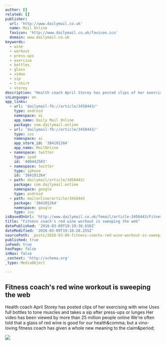 ```yaml
---
author: []
related: []
publisher:
  url: 'http://www.dailymail.co.uk'
  name: Mail Online
  favicon: 'http://www.dailymail.co.uk/favicon.ico'
  domain: www.dailymail.co.uk
keywords:
  - wine
  - workout
  - press-ups
  - exercise
  - bottles
  - glass
  - video
  - sip
  - t-shirt
  - storey
description: "Health coach April Storey has posted clips of her exercising with wine Uses full bottles to tone muscles and takes a sip after press-ups or lunges Her video has been viewed by more than 25 million people online We're often told that a glass of red wine is good for our health, but a vino-loving fitness coach has given a whole new meaning to the claim."
inLanguage: en
app_links:
  - url: 'dailymail-fb://article/3458443/'
    type: android
    namespace: ai
    app_name: Daily Mail Online
    package: com.dailymail.online
  - url: 'dailymail-fb://article/3458443/'
    type: ios
    namespace: ai
    app_store_id: '384101264'
    app_name: MailOnline
  - namespace: twitter
    type: ipad
    id: '400442503'
  - namespace: twitter
    type: iphone
    id: '384101264'
  - path: dailymail/article/3458443/
    package: com.dailymail.online
    namespace: google
    type: android
  - path: mailonline/article/3458443
    package: '384101264'
    namespace: google
    type: ios
isBasedOnUrl: 'http://www.dailymail.co.uk/femail/article-3458443/Fitness-coach-s-wine-workout-goes-viral-performs-bicep-curls-bottles-red-rewards-lunges-cheeky-sip.html'
title: "Fitness coach's red wine workout is sweeping the web"
datePublished: '2016-03-09T19:19:30.656Z'
dateModified: '2016-03-09T19:18:28.255Z'
sourcePath: _posts/2016-03-09-fitness-coachs-red-wine-workout-is-sweeping-the-web.md
published: true
inFeed: true
hasPage: false
inNav: false
_context: 'http://schema.org'
_type: MediaObject

---
```

<article style=""><h1>Fitness coach's red wine workout is sweeping the web</h1><p>Health coach April Storey has posted clips of her exercising with wine Uses full bottles to tone muscles and takes a sip after press-ups or lunges Her video has been viewed by more than 25 million people online We're often told that a glass of red wine is good for our health&amp;comma; but a vino-loving fitness coach has given a whole new meaning to the claim&amp;period;</p><img src="http://i.dailymail.co.uk/i/pix/2016/02/22/15/317346A600000578-0-image-a-65_1456154195694.jpg" /></article>